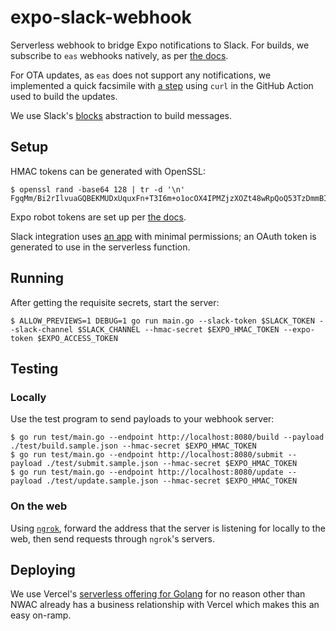 # expo-slack-webhook
Serverless webhook to bridge Expo notifications to Slack. For builds, we subscribe to `eas` webhooks natively, as per [the docs](https://docs.expo.dev/eas/webhooks/).

For OTA updates, as `eas` does not support any notifications, we implemented a quick facsimile with [a step](https://github.com/NWACus/avy/blob/5951fb61e2cdc39f875936e31f346c9485eed6dd/.github/actions/expo/update/action.yaml#L73-L79) using `curl` in the GitHub Action used to build the updates.

We use Slack's [blocks](https://docs.expo.dev/accounts/programmatic-access/#robot-users-and-access-tokens) abstraction to build messages.

## Setup

HMAC tokens can be generated with OpenSSL:

```shell
$ openssl rand -base64 128 | tr -d '\n' 
FgqMm/Bi2rIlvuaGQBEKMUDxUquxFn+T3I6m+o1ocOX4IPMZjzXOZt48wRpQoQ53TzDmmBI6lw81UnNfX84VtHwTU3BaP+h2gOEYg5Iv4Lh2QLS9/1SPhLsqQ8aHr5X7PUFRSpG1p0snhnNVXkKLhhrCblcaGf0/p/BERdG8pAo=
```

Expo robot tokens are set up per [the docs](https://docs.expo.dev/accounts/programmatic-access/#robot-users-and-access-tokens).

Slack integration uses [an app](https://api.slack.com/apps/A08K98W4ET0) with minimal permissions; an OAuth token is generated to use in the serverless function.

## Running

After getting the requisite secrets, start the server:

```shell
$ ALLOW_PREVIEWS=1 DEBUG=1 go run main.go --slack-token $SLACK_TOKEN --slack-channel $SLACK_CHANNEL --hmac-secret $EXPO_HMAC_TOKEN --expo-token $EXPO_ACCESS_TOKEN
```

## Testing

### Locally

Use the test program to send payloads to your webhook server:

```shell
$ go run test/main.go --endpoint http://localhost:8080/build --payload ./test/build.sample.json --hmac-secret $EXPO_HMAC_TOKEN
$ go run test/main.go --endpoint http://localhost:8080/submit --payload ./test/submit.sample.json --hmac-secret $EXPO_HMAC_TOKEN
$ go run test/main.go --endpoint http://localhost:8080/update --payload ./test/update.sample.json --hmac-secret $EXPO_HMAC_TOKEN
```

### On the web

Using [`ngrok`](https://ngrok.com/), forward the address that the server is listening for locally to the web, then send requests through `ngrok`'s servers.

## Deploying

We use Vercel's [serverless offering for Golang](https://vercel.com/docs/functions/runtimes/go) for no reason other than NWAC already has a business relationship with Vercel which makes this an easy on-ramp.